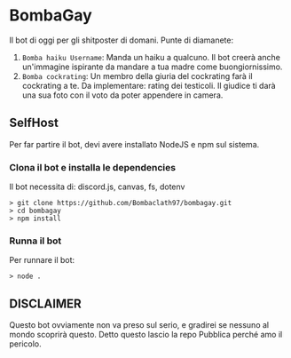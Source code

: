 # BombaGay

Il bot di oggi per gli shitposter di domani. Punte di diamanete:

1. `Bomba haiku Username`: Manda un haiku a qualcuno. Il bot creerà anche un'immagine ispirante da mandare a tua madre come buongiornissimo.
2. `Bomba cockrating`: Un membro della giuria del cockrating farà il cockrating a te. Da implementare: rating dei testicoli. Il giudice ti darà una sua foto con il voto da poter appendere in camera.

## SelfHost

Per far partire il bot, devi avere installato NodeJS e npm sul sistema.

### Clona il bot e installa le dependencies

Il bot necessita di: discord.js, canvas, fs, dotenv

```shell
> git clone https://github.com/Bombaclath97/bombagay.git
> cd bombagay
> npm install
```

### Runna il bot

Per runnare il bot:

```shell
> node .
```

## DISCLAIMER

Questo bot ovviamente non va preso sul serio, e gradirei se nessuno al mondo scoprirà questo. Detto questo lascio la repo Pubblica perché amo il pericolo.
